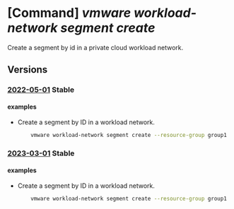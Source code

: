# [Command] _vmware workload-network segment create_

Create a segment by id in a private cloud workload network.

## Versions

### [2022-05-01](/Resources/mgmt-plane/L3N1YnNjcmlwdGlvbnMve30vcmVzb3VyY2Vncm91cHMve30vcHJvdmlkZXJzL21pY3Jvc29mdC5hdnMvcHJpdmF0ZWNsb3Vkcy97fS93b3JrbG9hZG5ldHdvcmtzL2RlZmF1bHQvc2VnbWVudHMve30=/2022-05-01.xml) **Stable**

<!-- mgmt-plane /subscriptions/{}/resourcegroups/{}/providers/microsoft.avs/privateclouds/{}/workloadnetworks/default/segments/{} 2022-05-01 -->

#### examples

- Create a segment by ID in a workload network.
    ```bash
        vmware workload-network segment create --resource-group group1 --private-cloud cloud1 --segment segment1 --display-name segment1 --connected-gateway /infra/tier-1s/gateway --revision 1 --dhcp-ranges 40.20.0.0 40.20.0.1 --gateway-address 40.20.20.20/16
    ```

### [2023-03-01](/Resources/mgmt-plane/L3N1YnNjcmlwdGlvbnMve30vcmVzb3VyY2Vncm91cHMve30vcHJvdmlkZXJzL21pY3Jvc29mdC5hdnMvcHJpdmF0ZWNsb3Vkcy97fS93b3JrbG9hZG5ldHdvcmtzL2RlZmF1bHQvc2VnbWVudHMve30=/2023-03-01.xml) **Stable**

<!-- mgmt-plane /subscriptions/{}/resourcegroups/{}/providers/microsoft.avs/privateclouds/{}/workloadnetworks/default/segments/{} 2023-03-01 -->

#### examples

- Create a segment by ID in a workload network.
    ```bash
        vmware workload-network segment create --resource-group group1 --private-cloud cloud1 --segment segment1 --display-name segment1 --connected-gateway /infra/tier-1s/gateway --revision 1 --dhcp-ranges 40.20.0.0 40.20.0.1 --gateway-address 40.20.20.20/16
    ```
